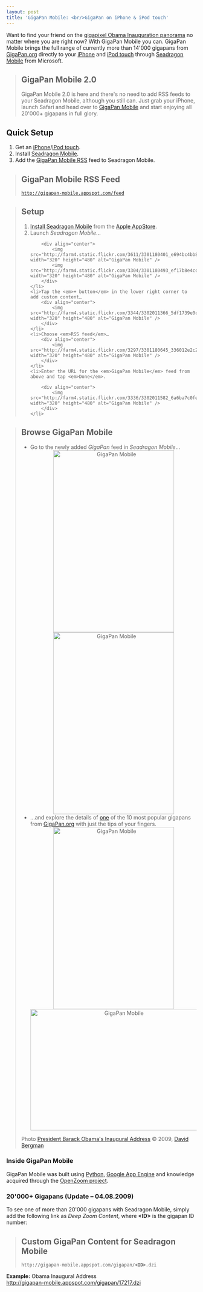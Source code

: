 ```yaml
---
layout: post
title: 'GigaPan Mobile: <br/>GigaPan on iPhone & iPod touch'
---
```

Want to find your friend on the <a href="http://gigapan-mobile.appspot.com/gigapan/17217">gigapixel Obama Inauguration panorama</a> no matter where you are right now? With GigaPan Mobile you can. GigaPan Mobile brings the full range of currently more than 14'000 gigapans from <a href="http://gigapan.org/">GigaPan.org</a> directly to your <a href="http://www.apple.com/iphone/">iPhone</a> and <a href="http://www.apple.com/ipodtouch/">iPod touch</a> through <a href="http://livelabs.com/seadragon-mobile/">Seadragon Mobile</a> from Microsoft.

<blockquote class="flash" markdown="1">

## GigaPan Mobile 2.0

GigaPan Mobile 2.0 is here and there's no need to add RSS feeds to your
Seadragon Mobile, although you still can. Just grab your iPhone, launch Safari
and head over to [GigaPan Mobile][] and start enjoying all 20'000+ gigapans in
full glory.

</blockquote>

<h2>Quick Setup</h2>
<ol>
    <li>Get an <a href="http://www.apple.com/iphone/">iPhone</a>/<a href="http://www.apple.com/ipodtouch/">iPod touch</a>.</li>
    <li>Install <a href="http://www.itunes.com/app/seadragonmobile">Seadragon Mobile</a>.</li>
    <li>Add the <a href="http://gigapan-mobile.appspot.com/feed">GigaPan Mobile RSS</a> feed to Seadragon Mobile.</li>
</ol>

<blockquote class="info">
<h2>GigaPan Mobile RSS Feed</h2>
<a href="http://gigapan-mobile.appspot.com/feed"><code>http://gigapan-mobile.appspot.com/feed</code></a>
</blockquote>

<blockquote class="info">
<h2>Setup</h2>
<ol>
    <li><a href="http://www.itunes.com/app/seadragonmobile">Install Seadragon Mobile</a> from the <a href="http://www.apple.com/iphone/appstore/">Apple AppStore</a>.</li>
    <li>
        Launch <em>Seadragon Mobile</em>…

        <div align="center">
            <img src="http://farm4.static.flickr.com/3611/3301180401_e694bc4bb8_o.png" width="320" height="480" alt="GigaPan Mobile" />
            <img src="http://farm4.static.flickr.com/3304/3301180493_ef17b8e4cc_o.png" width="320" height="480" alt="GigaPan Mobile" />
        </div>
    </li>
    <li>Tap the <em>+ button</em> in the lower right corner to add custom content…
        <div align="center">
            <img src="http://farm4.static.flickr.com/3344/3302011366_5df1739e0c_o.png" width="320" height="480" alt="GigaPan Mobile" />
        </div>
    </li>
    <li>Choose <em>RSS feed</em>…
        <div align="center">
            <img src="http://farm4.static.flickr.com/3297/3301180645_336012e2c2_o.png" width="320" height="480" alt="GigaPan Mobile" />
        </div>
    </li>
    <li>Enter the URL for the <em>GigaPan Mobile</em> feed from above and tap <em>Done</em>.
    
        <div align="center">
            <img src="http://farm4.static.flickr.com/3336/3302011582_6a6ba7c0fe_o.png" width="320" height="480" alt="GigaPan Mobile" />
        </div>
    </li>
</ol>
</blockquote>

<blockquote class="info">
<h2>Browse GigaPan Mobile</h2>
<ul>
<li>Go to the newly added <em>GigaPan</em> feed in <em>Seadragon Mobile</em>…
<div align="center">
<img src="http://farm4.static.flickr.com/3625/3302111798_a46b8883ef_o.png" width="320" height="480" alt="GigaPan Mobile" />
<img src="http://farm4.static.flickr.com/3394/3302011676_3c64efb817_o.png" width="320" height="480" alt="GigaPan Mobile" />
</div></li>
<li>…and explore the details of <a href="http://www.gigapan.org/viewGigapan.php?id=17217">one</a> of the 10 most popular gigapans from <a href="http://gigapan.org/">GigaPan.org</a> with just the tips of your fingers.
<div align="center">
<img src="http://farm4.static.flickr.com/3442/3301181091_dca901cb05_o.png" width="320" height="480" alt="GigaPan Mobile" />
<img src="http://farm4.static.flickr.com/3625/3302012476_04dd55b8fa_o.png" width="480" height="320" alt="GigaPan Mobile" />
</div>
</li>
</ul>
<p class="footnote">Photo <a href="http://gigapan-mobile.appspot.com/gigapan/17217">President Barack Obama's Inaugural Address</a> &#169; 2009, <a href="http://davidbergman.net">David Bergman</a></p>
</blockquote>

<h3>Inside GigaPan Mobile</h3>
GigaPan Mobile was built using <a href="http://python.org/">Python</a>, <a href="http://code.google.com/appengine/">Google App Engine</a> and knowledge acquired through the <a href="http://openzoom.org/">OpenZoom project</a>.

<h3>20'000+ Gigapans (Update – 04.08.2009)</h3>
To see one of more than 20'000 gigapans with Seadragon Mobile, simply add the following link as <em>Deep Zoom Content</em>, where <strong>&lt;ID&gt;</strong> is the gigapan ID number:

<blockquote class="info">
<h2>Custom GigaPan Content for Seadragon Mobile</h2>
<code>http://gigapan-mobile.appspot.com/gigapan/<strong>&lt;ID&gt;</strong>.dzi</code>
</blockquote>

<strong>Example:</strong> Obama Inaugural Address<br/><a href="http://gigapan-mobile.appspot.com/gigapan/17217.dzi">http://gigapan-mobile.appspot.com/gigapan/17217.dzi</a>



[GigaPan Mobile]: http://gigapan-mobile.appspot.com/
